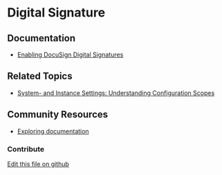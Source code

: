 # Digital Signature

## Documentation

* [Enabling DocuSign Digital Signatures](https://learn.liferay.com/dxp/latest/en/content-authoring-and-management/documents-and-media/uploading-and-managing/enabling-docusign-digital-signatures.html)

## Related Topics

* [System- and Instance Settings: Understanding Configuration Scopes](https://learn.liferay.com/dxp/7.x/en/system-administration/configuring-liferay/understanding-configuration-scope.html#system-settings-and-instance-settings)

## Community Resources

* [Exploring documentation](https://liferay.dev/blogs/-/blogs/exploring-documentation)

### Contribute

[Edit this file on github](https://github.com/olafk/controlpanel-documentation-docs/blob/master/md/74en/com_liferay_configuration_admin_web_portlet_InstanceSettingsPortlet/digital-signature.md)
